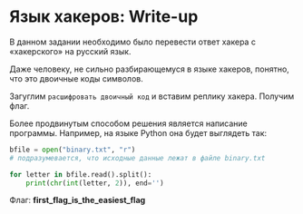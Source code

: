 # Язык хакеров: Write-up

В данном задании необходимо было перевести ответ хакера с «хакерского» на русский язык.

Даже человеку, не сильно разбирающемуся в языке хакеров, понятно, что это двоичные коды символов.

Загуглим `расшифровать двоичный код` и вставим реплику хакера. Получим флаг.

Более продвинутым способом решения является написание программы. Например, на языке Python она будет выглядеть так:

```python
bfile = open("binary.txt", "r")
# подразумевается, что исходные данные лежат в файле binary.txt

for letter in bfile.read().split():
    print(chr(int(letter, 2)), end='')
```

Флаг: **first_flag_is_the_easiest_flag**
